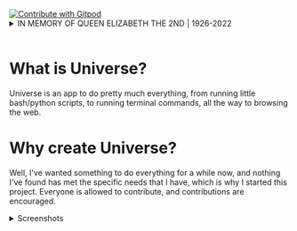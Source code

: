 <a href="https://gitpod.io/github.com/LinuxGamer/Universe">
  <img
    src="https://img.shields.io/badge/Contribute%20with-Gitpod-908a85?logo=gitpod"
    alt="Contribute with Gitpod"
  />
</a>
<br>
<details>
<summary>IN MEMORY OF QUEEN ELIZABETH THE 2ND | 1926-2022</summary>
On 8<sup>th</sup> September 2022, Queen Elizabeth II died peacefully at Balmoral Castle, Scotland. This banner is in memorial of her, and as such will be up until the date of her funeral (Monday 19th September 2022). R.I.P. Her Majesty.
</details>
<br>

# What is Universe?
Universe is an app to do pretty much everything, from running little bash/python scripts, to running terminal commands, all the way to browsing the web.

# Why create Universe?
Well, I've wanted something to do everything for a while now, and nothing I've found has met the specific needs that I have, which is why I started this project. Everyone is allowed to contribute, and contributions are encouraged.

<details>
<summary>Screenshots</summary>
image.png

<details>
<summary>📁 Roadmap</summary>
<br>

   | Task | Status | Expected Release |
   | :--- | :--- | :--- |
   | Add window | In Progress | v0.1 |
   | Add scrip tab | Not Started | v0.1 |
   | Add run script buttons | Not Started | v0.1 |
   | Add terminal tab  | Not Started | v0.5 |


<br>
</details>


# Other Information
## How to contribute
To find how to contribute, please visit [CONTRIBUTE.md](CONTRIBUTE.md)